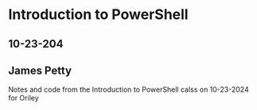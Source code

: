 # Introduction to PowerShell
## 10-23-204
## James Petty

Notes and code from the Introduction to PowerShell calss on 10-23-2024 for Oriley
